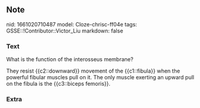 ## Note
nid: 1661020710487
model: Cloze-chrisc-ff04e
tags: GSSE::!Contributor::Victor_Liu
markdown: false

### Text
What is the function of the interosseus membrane?

They resist {{c2::downward}} movement of the {{c1::fibula}} when the powerful fibular muscles pull on it. The only muscle exerting an upward pull on the fibula is the {{c3::biceps femoris}}.

### Extra

